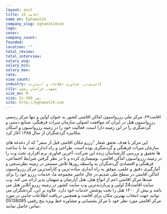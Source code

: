 ```yaml
---
layout: post
title: اقامت 24
name_en: Eghamat24
company_slug: eghamat24com
logo: 
cover: 
company_count:
founded:
location: ""
total_review: 
total_interview: 
salary_avg: 
salary_min: 
salary_max: 
rate: 
view_count: 
industry: کامپیوتر، فناوری اطلاعات و اینترنت
city: مشهد, خراسان رضوي
size_en: M
size: 51-200 نفر
site: http://eghamat24.com
---
```


اقامت۲۴، مرکز ملی رزرواسیون اماکن اقامتی کشور به عنوان اولین و تنها مرکز رسمی رزرواسیون هتل در ایران که موافقت اصولی سازمان میراث فرهنگی، صنایع دستی و گردشگری را در این زمینه دارا است، فعالیت خود را در زمینه رزرواسیون و اسکان مکانیزه گردشگران از سال ۱۳۸۵ آغاز کرد.

این مرکز با هدف تحقق شعار "رزرو مکان اقامتی قبل از سفر" که از دغدغه های سازمان میراث فرهنگی و گردشگری بوده است، طراحی و راه اندازی شد. ما با ساعت ها تحقیق و بررسی کارشناسان زبده این شرکت، آخرین فناوری نرم افزاری تحت وب را در زمینه رزرواسیون اماکن اقامتی، بومیسازی کرده و با در نظر گرفتن شرایط اجتماعی، فرهنگی و اقتصادی گردشگران به واسطه روزها تلاش مستمر در زمینه نظرسنجی و آمارگیری دقیق و علمی، موفق به راه اندازی ساده ترین و کارآمدترین مرکز رزرواسیون اماکن اقامتی در سطح ملی شدیم.در حال حاضر مجموعه ما، خدمات رزرو خود را برای صدها مرکز اقامتي اعم از انواع هتل، هتل آپارتمان و ميهمان پذير ارائه می کند.
وب سایت اقامت24 اولین و پربازدیدترین وب سایت کشور در زمینه رزرو آنلاین هتل می باشد و بیش از ۱۲۰۰ هتل را تحت پوشش خدمات خود دارد. علاوه بر این، گردشگران می توانند جهت انتخاب بهترین مکان برای اقامت و همچنین دریافت اطلاعات جانبی در مورد مرکز اقامتی مورد نظر خود با مرکز پشتیبانی و مشاوره خط ویژه پنج رقمی 05138085 تماس حاصل نمایند.